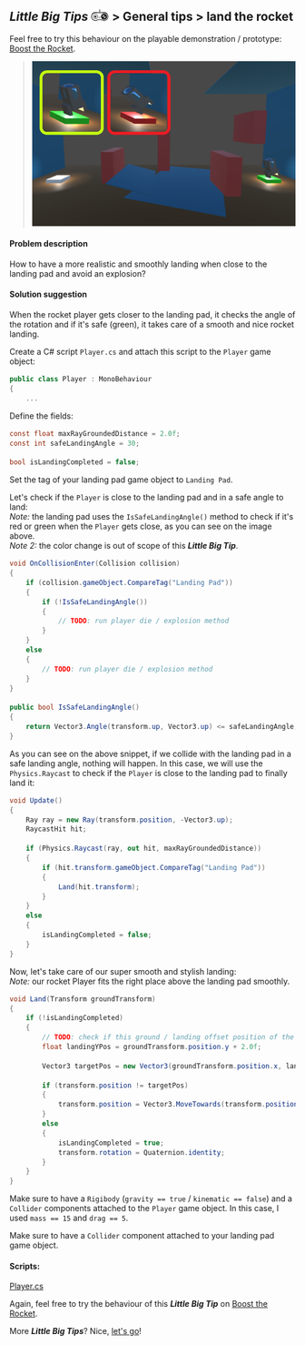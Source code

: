 ## _**Little Big Tips**_ ![Joystick](https://raw.githubusercontent.com/alissin/alissin.github.io/master/images/joystick.png) > General tips > land the rocket

Feel free to try this behaviour on the playable demonstration / prototype: [Boost the Rocket](https://simmer.io/@alissin/boost-the-rocket).

> ![Boost the Rocket](./../z_images/boost_the_rocket/land-the-rocket.png)

#### Problem description
How to have a more realistic and smoothly landing when close to the landing pad and avoid an explosion?

#### Solution suggestion
When the rocket player gets closer to the landing pad, it checks the angle of the rotation and if it's safe (green), it takes care of a smooth and nice rocket landing.

Create a C# script `Player.cs` and attach this script to the `Player` game object:

```csharp
public class Player : MonoBehaviour
{
    ...
```

Define the fields:

```csharp
const float maxRayGroundedDistance = 2.0f;
const int safeLandingAngle = 30;

bool isLandingCompleted = false;
```

Set the tag of your landing pad game object to `Landing Pad`.

Let's check if the `Player` is close to the landing pad and in a safe angle to land:<br/>
_Note:_ the landing pad uses the `IsSafeLandingAngle()` method to check if it's red or green when the `Player` gets close, as you can see on the image above.<br/>
_Note 2:_ the color change is out of scope of this _**Little Big Tip**_.

```csharp
void OnCollisionEnter(Collision collision)
{
    if (collision.gameObject.CompareTag("Landing Pad"))
    {
        if (!IsSafeLandingAngle())
        {
            // TODO: run player die / explosion method
        }
    }
    else
    {
        // TODO: run player die / explosion method
    }
}

public bool IsSafeLandingAngle()
{
    return Vector3.Angle(transform.up, Vector3.up) <= safeLandingAngle;
}
```

As you can see on the above snippet, if we collide with the landing pad in a safe landing angle, nothing will happen. In this case, we will use the `Physics.Raycast` to check if the `Player` is close to the landing pad to finally land it:

```csharp
void Update()
{
    Ray ray = new Ray(transform.position, -Vector3.up);
    RaycastHit hit;

    if (Physics.Raycast(ray, out hit, maxRayGroundedDistance))
    {
        if (hit.transform.gameObject.CompareTag("Landing Pad"))
        {
            Land(hit.transform);
        }
    }
    else
    {
        isLandingCompleted = false;
    }
}
```

Now, let's take care of our super smooth and stylish landing:<br/>
_Note:_ our rocket Player fits the right place above the landing pad smoothly.

```csharp
void Land(Transform groundTransform)
{
    if (!isLandingCompleted)
    {
        // TODO: check if this ground / landing offset position of the Player makes sense for you. In my case, I used 1.95f
        float landingYPos = groundTransform.position.y + 2.0f;

        Vector3 targetPos = new Vector3(groundTransform.position.x, landingYPos, groundTransform.position.z);

        if (transform.position != targetPos)
        {
            transform.position = Vector3.MoveTowards(transform.position, targetPos, Time.deltaTime);
        }
        else
        {
            isLandingCompleted = true;
            transform.rotation = Quaternion.identity;
        }
    }
}
```

Make sure to have a `Rigibody` (`gravity == true` / `kinematic == false`) and a `Collider` components attached to the `Player` game object. In this case, I used `mass == 15` and `drag == 5`.

Make sure to have a `Collider` component attached to your landing pad game object.

#### Scripts:
[Player.cs](./Player.cs)

Again, feel free to try the behaviour of this _**Little Big Tip**_ on [Boost the Rocket](https://simmer.io/@alissin/boost-the-rocket).

More _**Little Big Tips**_? Nice, [let's go](https://github.com/alissin/little-big-tips)!